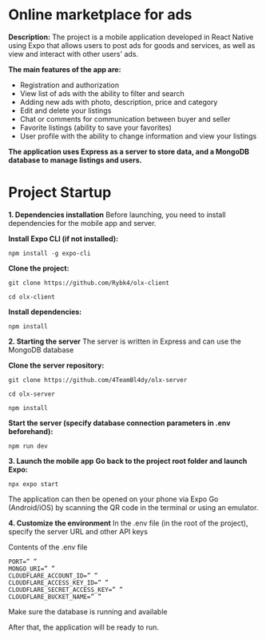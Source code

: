 # Online marketplace for ads #

**Description:**
The project is a mobile application developed in React Native using Expo that allows users to post ads for goods and services, as well as view and interact with other users' ads.

**The main features of the app are:**

- Registration and authorization  
- View list of ads with the ability to filter and search
- Adding new ads with photo, description, price and category
- Edit and delete your listings
- Chat or comments for communication between buyer and seller
- Favorite listings (ability to save your favorites)
- User profile with the ability to change information and view your listings
  
**The application uses Express as a server to store data, and a MongoDB database to manage listings and users.**
 
# Project Startup #

**1. Dependencies installation**
Before launching, you need to install dependencies for the mobile app and server.

**Install Expo CLI (if not installed):**


```
npm install -g expo-cli
```


**Clone the project:**


```
git clone https://github.com/Rybk4/olx-client
```
```
cd olx-client
```
**Install dependencies:**

```
npm install
```
**2. Starting the server**
The server is written in Express and can use the MongoDB database 

**Clone the server repository:**

```
git clone https://github.com/4TeamBl4dy/olx-server
```
```
cd olx-server
```
```
npm install
```
**Start the server (specify database connection parameters in .env beforehand):**


```
npm run dev
```

**3. Launch the mobile app**
**Go back to the project root folder and launch Expo:**


```
npx expo start
```
The application can then be opened on your phone via Expo Go (Android/iOS) by scanning the QR code in the terminal or using an emulator.

**4. Customize the environment**
In the .env file (in the root of the project), specify the server URL and other API keys

Сontents of the .env file
```
PORT=” ”
MONGO_URI=” ”
CLOUDFLARE_ACCOUNT_ID=” ”
CLOUDFLARE_ACCESS_KEY_ID=” ”
CLOUDFLARE_SECRET_ACCESS_KEY=” ”
CLOUDFLARE_BUCKET_NAME=” ”
```
Make sure the database is running and available

After that, the application will be ready to run.


